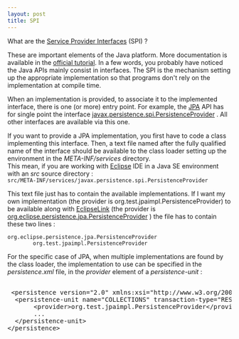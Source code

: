 ```yaml
--- 
layout: post 
title: SPI 
--- 
```

<p>
What are the
	<a href="http://en.wikipedia.org/wiki/Service_provider_interface">Service
		Provider Interfaces</a> (SPI) ?
</p>
<p>
	These are important elements of the Java platform. More documentation is
	available in the <a
		href="http://docs.oracle.com/javase/tutorial/sound/SPI-intro.html">official
		tutorial</a>. In a few words, you probably have noticed the Java APIs
	mainly consist in interfaces. The SPI is the mechanism setting up the
	appropriate implementation so that programs don't rely on the
	implementation at compile time.
</p>
<p>
	When an implementation is provided, to associate it to the implemented
	interface, there is one (or more) entry point. For example, the <a
		href="http://en.wikipedia.org/wiki/Java_Persistence_API">JPA</a> API
	has for single point the interface <a
		href="http://docs.oracle.com/javaee/6/api/javax/persistence/spi/PersistenceProvider.html">javax.persistence.spi.PersistenceProvider</a>
	. All other interfaces are available via this one.
</p>
<p>
	If you want to provide a JPA implementation, you first have to code a
	class implementing this interface. Then, a text file named after the
	fully qualified name of the interface should be available to the class
	loader setting up the environment in the <i>META-INF/services</i>
	directory. <br /> This mean, if you are working with <a
		href="http://www.eclipse.org/">Eclipse</a> IDE in a Java SE
	environment with an <i>src</i> source directory : <br />
	<code>src/META-INF/services/javax.persistence.spi.PersistenceProvider</code>
</p>
<p>
	This text file just has to contain the available implementations. If I
	want my own implementation (the provider is
	org.test.jpaimpl.PersistenceProvider) to be available along with <a
		href="http://www.eclipse.org/eclipselink/">EclipseLink</a> (the
	provider is <a
		href="http://www.eclipse.org/eclipselink/api/2.3/org/eclipse/persistence/jpa/PersistenceProvider.html">org.eclipse.persistence.jpa.PersistenceProvider</a>
	) the file has to contain these two lines :&nbsp;
	<code></code>
</p>
<p>
	<code>org.eclipse.persistence.jpa.PersistenceProvider
		org.test.jpaimpl.PersistenceProvider</code>
</p>
<p>
	For the specific case of JPA, when multiple implementations are found
	by the class loader, the implementation to use can be specified in the
	<i>persistence.xml</i> file, in the <i>provider</i> element of a <i>persistence-unit</i>
	:
<p>
<pre>
	<br /> &lt;persistence version="2.0" xmlns:xsi="http://www.w3.org/2001/XMLSchema-instance" xmlns="http://java.sun.com/xml/ns/persistence" xsi:schemalocation="http://java.sun.com/xml/ns/persistence http://java.sun.com/xml/ns/persistence/persistence_2_0.xsd"&gt;<br />  &lt;persistence-unit name="COLLECTIONS" transaction-type="RESOURCE_LOCAL"&gt;<br />       &lt;provider>org.test.jpaimpl.PersistenceProvider&lt;/provider&gt;<br />       ...<br />  &lt;/persistence-unit&gt;<br />&lt;/persistence&gt;<br />
</pre>
</p>
